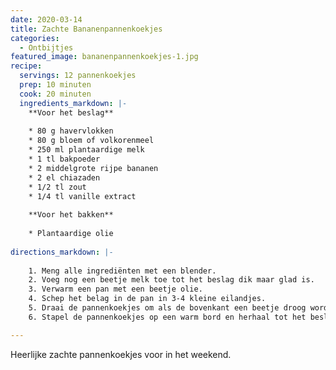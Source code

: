 ```yaml
---
date: 2020-03-14
title: Zachte Bananenpannenkoekjes
categories:
  - Ontbijtjes
featured_image: bananenpannenkoekjes-1.jpg
recipe:
  servings: 12 pannenkoekjes
  prep: 10 minuten
  cook: 20 minuten
  ingredients_markdown: |-
    **Voor het beslag**
    
    * 80 g havervlokken
    * 80 g bloem of volkorenmeel
    * 250 ml plantaardige melk
    * 1 tl bakpoeder
    * 2 middelgrote rijpe bananen
    * 2 el chiazaden
    * 1/2 tl zout
    * 1/4 tl vanille extract
    
    **Voor het bakken**
    
    * Plantaardige olie
    
directions_markdown: |-
    
    1. Meng alle ingrediënten met een blender.
    2. Voeg nog een beetje melk toe tot het beslag dik maar glad is.
    3. Verwarm een pan met een beetje olie.
    4. Schep het belag in de pan in 3-4 kleine eilandjes.
    5. Draai de pannenkoekjes om als de bovenkant een beetje droog wordt.
    6. Stapel de pannenkoekjes op een warm bord en herhaal tot het beslag op is.

---
```


Heerlijke zachte pannenkoekjes voor in het weekend.